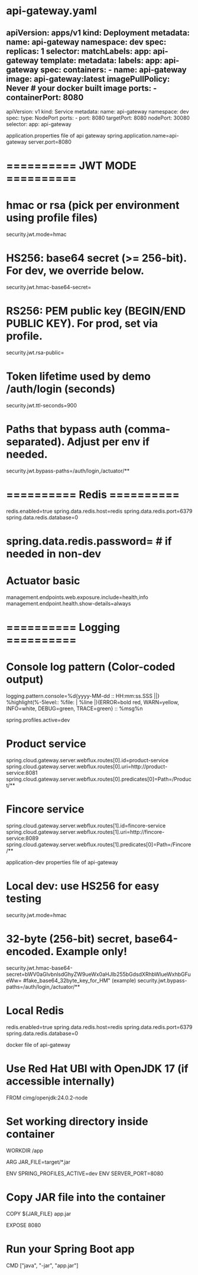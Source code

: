 # api-gateway.yaml
apiVersion: apps/v1
kind: Deployment
metadata:
  name: api-gateway
  namespace: dev
spec:
  replicas: 1
  selector:
    matchLabels:
      app: api-gateway
  template:
    metadata:
      labels:
        app: api-gateway
    spec:
      containers:
        - name: api-gateway
          image: api-gateway:latest
          imagePullPolicy: Never      # your docker built image
          ports:
            - containerPort: 8080
---
apiVersion: v1
kind: Service
metadata:
  name: api-gateway
  namespace: dev
spec:
  type: NodePort
  ports:
    - port: 8080
      targetPort: 8080
      nodePort: 30080
  selector:
    app: api-gateway




application.properties file of api gateway
spring.application.name=api-gateway
server.port=8080

# ========== JWT MODE ==========
# hmac or rsa (pick per environment using profile files)
security.jwt.mode=hmac

# HS256: base64 secret (>= 256-bit). For dev, we override below.
security.jwt.hmac-base64-secret=
# RS256: PEM public key (BEGIN/END PUBLIC KEY). For prod, set via profile.
security.jwt.rsa-public=

# Token lifetime used by demo /auth/login (seconds)
security.jwt.ttl-seconds=900

# Paths that bypass auth (comma-separated). Adjust per env if needed.
security.jwt.bypass-paths=/auth/login,/actuator/**

# ========== Redis ==========
redis.enabled=true
spring.data.redis.host=redis
spring.data.redis.port=6379
spring.data.redis.database=0
# spring.data.redis.password=   # if needed in non-dev

# Actuator basic
management.endpoints.web.exposure.include=health,info
management.endpoint.health.show-details=always

# ========== Logging ==========
# Console log pattern (Color-coded output)
logging.pattern.console=%d{yyyy-MM-dd :: HH:mm:ss.SSS ||} %highlight(%-5level:: %file: | %line |){ERROR=bold red, WARN=yellow, INFO=white, DEBUG=green, TRACE=green} ::  %msg%n


spring.profiles.active=dev


# Product service
spring.cloud.gateway.server.webflux.routes[0].id=product-service
spring.cloud.gateway.server.webflux.routes[0].uri=http://product-service:8081
spring.cloud.gateway.server.webflux.routes[0].predicates[0]=Path=/Product/**

# Fincore service
spring.cloud.gateway.server.webflux.routes[1].id=fincore-service
spring.cloud.gateway.server.webflux.routes[1].uri=http://fincore-service:8089
spring.cloud.gateway.server.webflux.routes[1].predicates[0]=Path=/Fincore/**


application-dev properties file of api-gateway

# Local dev: use HS256 for easy testing
security.jwt.mode=hmac
# 32-byte (256-bit) secret, base64-encoded. Example only!
security.jwt.hmac-base64-secret=bWV0aGlvbnlsdGhyZW9ueWx0aHJlb255bGdsdXRhbWlueWxhbGFueWw=
#fake_base64_32byte_key_for_HM" (example)
security.jwt.bypass-paths=/auth/login,/actuator/**

# Local Redis
redis.enabled=true
spring.data.redis.host=redis
spring.data.redis.port=6379
spring.data.redis.database=0

docker file of api-gateway

# Use Red Hat UBI with OpenJDK 17 (if accessible internally)
FROM cimg/openjdk:24.0.2-node

# Set working directory inside container
WORKDIR /app

ARG JAR_FILE=target/*.jar

ENV SPRING_PROFILES_ACTIVE=dev
ENV SERVER_PORT=8080

# Copy JAR file into the container
COPY ${JAR_FILE} app.jar

EXPOSE 8080
# Run your Spring Boot app
CMD ["java", "-jar", "app.jar"]



